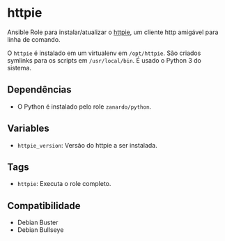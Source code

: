 # httpie

Ansible Role para instalar/atualizar o
[httpie](https://github.com/httpie/httpie), um cliente http amigável para linha
de comando.

O `httpie` é instalado em um virtualenv em `/opt/httpie`. São criados symlinks
para os scripts em `/usr/local/bin`. É usado o Python 3 do sistema.

## Dependências

- O Python é instalado pelo role `zanardo/python`.

## Variables

* `httpie_version`: Versão do httpie a ser instalada.

## Tags

- `httpie`: Executa o role completo.

## Compatibilidade

- Debian Buster
- Debian Bullseye
